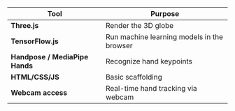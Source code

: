 | Tool                           | Purpose                                    |
| ------------------------------ | ------------------------------------------ |
| **Three.js**                   | Render the 3D globe                        |
| **TensorFlow\.js**             | Run machine learning models in the browser |
| **Handpose / MediaPipe Hands** | Recognize hand keypoints                   |
| **HTML/CSS/JS**                | Basic scaffolding                          |
| **Webcam access**              | Real-time hand tracking via webcam         |
